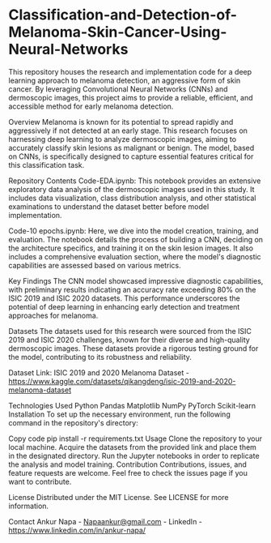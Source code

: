 # Classification-and-Detection-of-Melanoma-Skin-Cancer-Using-Neural-Networks
This repository houses the research and implementation code for a deep learning approach to melanoma detection, an aggressive form of skin cancer. By leveraging Convolutional Neural Networks (CNNs) and dermoscopic images, this project aims to provide a reliable, efficient, and accessible method for early melanoma detection.

Overview
Melanoma is known for its potential to spread rapidly and aggressively if not detected at an early stage. This research focuses on harnessing deep learning to analyze dermoscopic images, aiming to accurately classify skin lesions as malignant or benign. The model, based on CNNs, is specifically designed to capture essential features critical for this classification task.

Repository Contents
Code-EDA.ipynb: This notebook provides an extensive exploratory data analysis of the dermoscopic images used in this study. It includes data visualization, class distribution analysis, and other statistical examinations to understand the dataset better before model implementation.

Code-10 epochs.ipynb: Here, we dive into the model creation, training, and evaluation. The notebook details the process of building a CNN, deciding on the architecture specifics, and training it on the skin lesion images. It also includes a comprehensive evaluation section, where the model's diagnostic capabilities are assessed based on various metrics.

Key Findings
The CNN model showcased impressive diagnostic capabilities, with preliminary results indicating an accuracy rate exceeding 80% on the ISIC 2019 and ISIC 2020 datasets. This performance underscores the potential of deep learning in enhancing early detection and treatment approaches for melanoma.

Datasets
The datasets used for this research were sourced from the ISIC 2019 and ISIC 2020 challenges, known for their diverse and high-quality dermoscopic images. These datasets provide a rigorous testing ground for the model, contributing to its robustness and reliability.

Dataset Link: ISIC 2019 and 2020 Melanoma Dataset - https://www.kaggle.com/datasets/qikangdeng/isic-2019-and-2020-melanoma-dataset

Technologies Used
Python
Pandas
Matplotlib
NumPy
PyTorch
Scikit-learn
Installation
To set up the necessary environment, run the following command in the repository's directory:

Copy code
pip install -r requirements.txt
Usage
Clone the repository to your local machine.
Acquire the datasets from the provided link and place them in the designated directory.
Run the Jupyter notebooks in order to replicate the analysis and model training.
Contribution
Contributions, issues, and feature requests are welcome. Feel free to check the issues page if you want to contribute.

License
Distributed under the MIT License. See LICENSE for more information.

Contact
Ankur Napa - Napaankur@gmail.com - LinkedIn - https://www.linkedin.com/in/ankur-napa/
